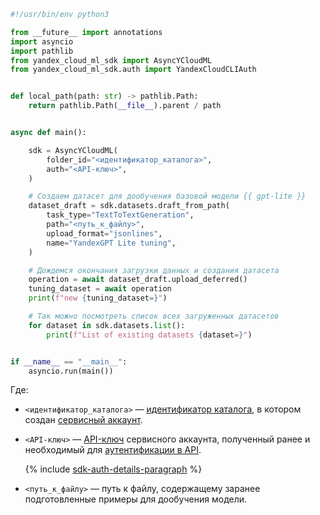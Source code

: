 ```python
#!/usr/bin/env python3

from __future__ import annotations
import asyncio
import pathlib
from yandex_cloud_ml_sdk import AsyncYCloudML
from yandex_cloud_ml_sdk.auth import YandexCloudCLIAuth


def local_path(path: str) -> pathlib.Path:
    return pathlib.Path(__file__).parent / path


async def main():

    sdk = AsyncYCloudML(
        folder_id="<идентификатор_каталога>",
        auth="<API-ключ>",
    )

    # Создаем датасет для дообучения базовой модели {{ gpt-lite }}
    dataset_draft = sdk.datasets.draft_from_path(
        task_type="TextToTextGeneration",
        path="<путь_к_файлу>",
        upload_format="jsonlines",
        name="YandexGPT Lite tuning",
    )

    # Дождемся окончания загрузки данных и создания датасета
    operation = await dataset_draft.upload_deferred()
    tuning_dataset = await operation
    print(f"new {tuning_dataset=}")

    # Так можно посмотреть список всех загруженных датасетов
    for dataset in sdk.datasets.list():
        print(f"List of existing datasets {dataset=}")


if __name__ == "__main__":
    asyncio.run(main())
```

Где:

* `<идентификатор_каталога>` — [идентификатор каталога](../../../resource-manager/operations/folder/get-id.md), в котором создан [сервисный аккаунт](../../../iam/concepts/users/service-accounts.md).
* `<API-ключ>` — [API-ключ](../../../iam/concepts/authorization/api-key.md) сервисного аккаунта, полученный ранее и необходимый для [аутентификации в API](../../../foundation-models/api-ref/authentication.md).

    {% include [sdk-auth-details-paragraph](../sdk-auth-details-paragraph.md) %}
* `<путь_к_файлу>` — путь к файлу, содержащему заранее подготовленные примеры для дообучения модели.
